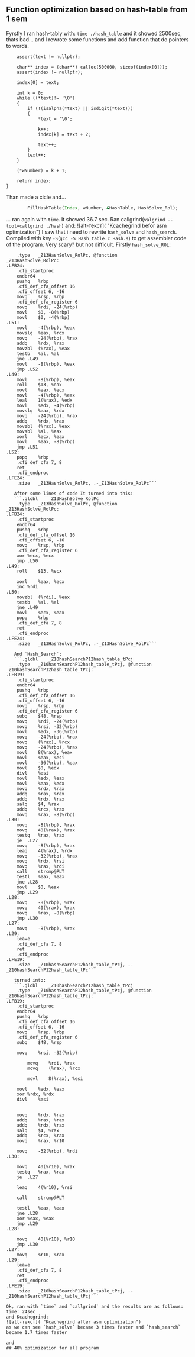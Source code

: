 ## Function optimization based on hash-table from 1 sem
Fyrstly I ran hash-tably with: `time ./hash_table`
and it showed 2500sec, thats bad... and I rewrote some functions and add function that do pointers to words.

```char** Create_words(char *text, int* wNumber){
    assert(text != nullptr);

    char** index = (char**) calloc(500000, sizeof(index[0]));
    assert(index != nullptr);

    index[0] = text;

    int k = 0;
    while ((*text)!= '\0')
    {
        if (!(isalpha(*text) || isdigit(*text)))
        {
            *text = '\0';

            k++;
            index[k] = text + 2;

            text++;
        }
        text++;
    }

  	(*wNumber) = k + 1;

    return index;
}
```

Than made a cicle and...
```for (int i = 0; i < 400; i++)
        FillHashTable(Index, wNumber, &HashTable, HashSolve_Rol);
```
... ran again with `time`.
It showed 36.7 sec.
Ran callgrind(`valgrind --tool=callgrind ./hash`)
and:
![alt-текст]( "Kcachegrind befor asm optimization")
I saw that i need to rewrite `hash_solve` and `hash_search`.
Compiled with key `-S`(`gcc -S Hash_table.c Hash.s`) to get assembler code of the program.
Very scary? but not difficult.
Firstly `hash_solve_ROL`:
```	.globl	_Z13HashSolve_RolPc
	.type	_Z13HashSolve_RolPc, @function
_Z13HashSolve_RolPc:
.LFB24:
	.cfi_startproc
	endbr64
	pushq	%rbp
	.cfi_def_cfa_offset 16
	.cfi_offset 6, -16
	movq	%rsp, %rbp
	.cfi_def_cfa_register 6
	movq	%rdi, -24(%rbp)
	movl	$0, -8(%rbp)
	movl	$0, -4(%rbp)
.L51:
	movl	-4(%rbp), %eax
	movslq	%eax, %rdx
	movq	-24(%rbp), %rax
	addq	%rdx, %rax
	movzbl	(%rax), %eax
	testb	%al, %al
	jne	.L49
	movl	-8(%rbp), %eax
	jmp	.L52
.L49:
	movl	-8(%rbp), %eax
	roll	$13, %eax
	movl	%eax, %ecx
	movl	-4(%rbp), %eax
	leal	1(%rax), %edx
	movl	%edx, -4(%rbp)
	movslq	%eax, %rdx
	movq	-24(%rbp), %rax
	addq	%rdx, %rax
	movzbl	(%rax), %eax
	movsbl	%al, %eax
	xorl	%ecx, %eax
	movl	%eax, -8(%rbp)
	jmp	.L51
.L52:
	popq	%rbp
	.cfi_def_cfa 7, 8
	ret
	.cfi_endproc
.LFE24:
	.size	_Z13HashSolve_RolPc, .-_Z13HashSolve_RolPc```
   
   After some lines of code It turned into this:
   ```.globl	_Z13HashSolve_RolPc
	.type	_Z13HashSolve_RolPc, @function
_Z13HashSolve_RolPc:
.LFB24:
	.cfi_startproc
	endbr64
	pushq	%rbp
	.cfi_def_cfa_offset 16
	.cfi_offset 6, -16
	movq	%rsp, %rbp
	.cfi_def_cfa_register 6
	xor %ecx, %ecx
	jmp .L50	
.L49:
	roll	$13, %ecx
	
	xorl	%eax, %ecx
	inc %rdi
.L50:
	movzbl	(%rdi), %eax
	testb	%al, %al
	jne	.L49
	movl	%ecx, %eax
	popq	%rbp
	.cfi_def_cfa 7, 8
	ret
	.cfi_endproc
.LFE24:
	.size	_Z13HashSolve_RolPc, .-_Z13HashSolve_RolPc```
   
   And `Hash_Search`:
   ```.globl	_Z10hashSearchP12hash_table_tPcj
	.type	_Z10hashSearchP12hash_table_tPcj, @function
_Z10hashSearchP12hash_table_tPcj:
.LFB19:
	.cfi_startproc
	endbr64
	pushq	%rbp
	.cfi_def_cfa_offset 16
	.cfi_offset 6, -16
	movq	%rsp, %rbp
	.cfi_def_cfa_register 6
	subq	$48, %rsp
	movq	%rdi, -24(%rbp)
	movq	%rsi, -32(%rbp)
	movl	%edx, -36(%rbp)
	movq	-24(%rbp), %rax
	movq	(%rax), %rcx
	movq	-24(%rbp), %rax
	movl	8(%rax), %eax
	movl	%eax, %esi
	movl	-36(%rbp), %eax
	movl	$0, %edx
	divl	%esi
	movl	%edx, %eax
	movl	%eax, %edx
	movq	%rdx, %rax
	addq	%rax, %rax
	addq	%rdx, %rax
	salq	$4, %rax
	addq	%rcx, %rax
	movq	%rax, -8(%rbp)
.L30:
	movq	-8(%rbp), %rax
	movq	40(%rax), %rax
	testq	%rax, %rax
	je	.L27
	movq	-8(%rbp), %rax
	leaq	4(%rax), %rdx
	movq	-32(%rbp), %rax
	movq	%rdx, %rsi
	movq	%rax, %rdi
	call	strcmp@PLT
	testl	%eax, %eax
	jne	.L28
	movl	$0, %eax
	jmp	.L29
.L28:
	movq	-8(%rbp), %rax
	movq	40(%rax), %rax
	movq	%rax, -8(%rbp)
	jmp	.L30
.L27:
	movq	-8(%rbp), %rax
.L29:
	leave
	.cfi_def_cfa 7, 8
	ret
	.cfi_endproc
.LFE19:
	.size	_Z10hashSearchP12hash_table_tPcj, .-_Z10hashSearchP12hash_table_tPc```
    
   turned into:
   ```.globl	_Z10hashSearchP12hash_table_tPcj
	.type	_Z10hashSearchP12hash_table_tPcj, @function
_Z10hashSearchP12hash_table_tPcj:
.LFB19:
	.cfi_startproc
	endbr64
	pushq	%rbp
	.cfi_def_cfa_offset 16
	.cfi_offset 6, -16
	movq	%rsp, %rbp
	.cfi_def_cfa_register 6
	subq	$48, %rsp
	
	movq	%rsi, -32(%rbp)

		movq	%rdi, %rax
		movq	(%rax), %rcx

		movl	8(%rax), %esi
	
	movl	%edx, %eax
	xor %rdx, %rdx
	divl	%esi


	movq	%rdx, %rax
	addq	%rax, %rax
	addq	%rdx, %rax
	salq	$4, %rax
	addq	%rcx, %rax
	movq	%rax, %r10

	movq	-32(%rbp), %rdi
.L30:

	movq	40(%r10), %rax
	testq	%rax, %rax
	je	.L27

	leaq	4(%r10), %rsi

	call	strcmp@PLT

	testl	%eax, %eax
	jne	.L28
	xor	%eax, %eax
	jmp	.L29
.L28:

	movq	40(%r10), %r10
	jmp	.L30
.L27:
	movq	%r10, %rax
.L29:
	leave
	.cfi_def_cfa 7, 8
	ret
	.cfi_endproc
.LFE19:
	.size	_Z10hashSearchP12hash_table_tPcj, .-_Z10hashSearchP12hash_table_tPcj```
    
Ok, ran with `time` and `callgrind` and the results are as follows:
time: 24sec
and Kcachegrind:
![alt-текст]( "Kcachegrind after asm optimization")
as we can see `hash_solve` became 3 times faster and `hash_search` became 1.7 times faster

and 
## 40% optimization for all program
    

